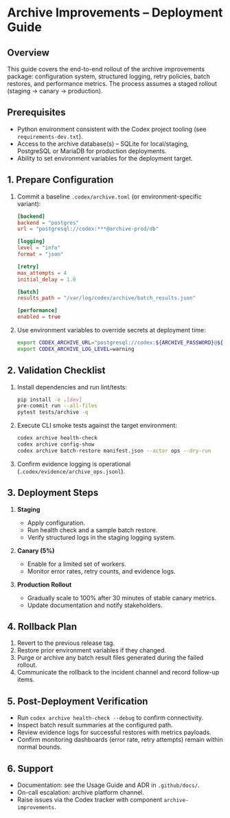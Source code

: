 # Archive Improvements – Deployment Guide

## Overview

This guide covers the end-to-end rollout of the archive improvements package:
configuration system, structured logging, retry policies, batch restores, and
performance metrics. The process assumes a staged rollout (staging → canary →
production).

## Prerequisites

* Python environment consistent with the Codex project tooling (see
  `requirements-dev.txt`).
* Access to the archive database(s) – SQLite for local/staging, PostgreSQL or
  MariaDB for production deployments.
* Ability to set environment variables for the deployment target.

## 1. Prepare Configuration

1. Commit a baseline `.codex/archive.toml` (or environment-specific variant):

   ```toml
   [backend]
   backend = "postgres"
   url = "postgresql://codex:***@archive-prod/db"

   [logging]
   level = "info"
   format = "json"

   [retry]
   max_attempts = 4
   initial_delay = 1.0

   [batch]
   results_path = "/var/log/codex/archive/batch_results.json"

   [performance]
   enabled = true
   ```

2. Use environment variables to override secrets at deployment time:

   ```bash
   export CODEX_ARCHIVE_URL="postgresql://codex:${ARCHIVE_PASSWORD}@${DB_HOST}/db"
   export CODEX_ARCHIVE_LOG_LEVEL=warning
   ```

## 2. Validation Checklist

1. Install dependencies and run lint/tests:

   ```bash
   pip install -e .[dev]
   pre-commit run --all-files
   pytest tests/archive -q
   ```

2. Execute CLI smoke tests against the target environment:

   ```bash
   codex archive health-check
   codex archive config-show
   codex archive batch-restore manifest.json --actor ops --dry-run
   ```

3. Confirm evidence logging is operational (`.codex/evidence/archive_ops.jsonl`).

## 3. Deployment Steps

1. **Staging**
   * Apply configuration.
   * Run health check and a sample batch restore.
   * Verify structured logs in the staging logging system.

2. **Canary (5%)**
   * Enable for a limited set of workers.
   * Monitor error rates, retry counts, and evidence logs.

3. **Production Rollout**
   * Gradually scale to 100% after 30 minutes of stable canary metrics.
   * Update documentation and notify stakeholders.

## 4. Rollback Plan

1. Revert to the previous release tag.
2. Restore prior environment variables if they changed.
3. Purge or archive any batch result files generated during the failed rollout.
4. Communicate the rollback to the incident channel and record follow-up items.

## 5. Post-Deployment Verification

* Run `codex archive health-check --debug` to confirm connectivity.
* Inspect batch result summaries at the configured path.
* Review evidence logs for successful restores with metrics payloads.
* Confirm monitoring dashboards (error rate, retry attempts) remain within
  normal bounds.

## 6. Support

* Documentation: see the Usage Guide and ADR in `.github/docs/`.
* On-call escalation: archive platform channel.
* Raise issues via the Codex tracker with component `archive-improvements`.
